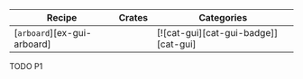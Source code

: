 | Recipe | Crates | Categories |
|--------|--------|------------|
| [`arboard`][ex-gui-arboard] |  | [![cat-gui][cat-gui-badge]][cat-gui] |

<div class="hidden">
TODO P1
</div>
